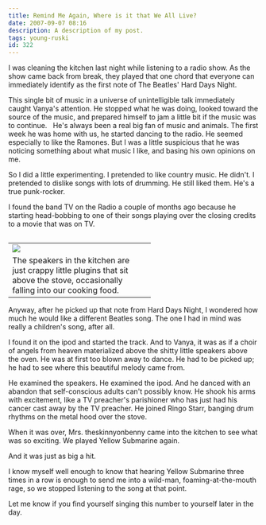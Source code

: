 ```yaml
---
title: Remind Me Again, Where is it that We All Live?
date: 2007-09-07 08:16
description: A description of my post.
tags: young-ruski
id: 322
---
```

I was cleaning the kitchen last night while listening to a radio show.  As the show came back from break, they played that one chord that everyone can immediately identify as the first note of The Beatles' Hard Days Night.

This single bit of music in a universe of unintelligible talk immediately caught Vanya's attention.  He stopped what he was doing, looked toward the source of the music, and prepared himself to jam a little bit if the music was to continue.
<span class="spanEndPreview">&nbsp;</span>
He's always been a real big fan of music and animals.  The first week he was home with us, he started dancing to the radio.  He seemed especially to like the Ramones.  But I was a little suspicious that he was noticing something about what music I like, and basing his own opinions on me.

So I did a little experimenting.  I pretended to like country music.  He didn't.  I pretended to dislike songs with lots of drumming.  He still liked them.  He's a true punk-rocker.

I found the band TV on the Radio a couple of months ago because he starting head-bobbing to one of their songs playing over the closing credits to a movie that was on TV.

<table cellpadding="2" align="left"><tr><td width="250" ><img src="/img/kitchenspeakers.jpg"></td><td width="5" rowspan="2"><spacer type="block" width="5" height="1"></td></tr><tr><td class="caption" width="250">The speakers in the kitchen are just crappy little plugins that sit above the stove, occasionally falling into our cooking food.</td></tr></table>

Anyway, after he picked up that note from Hard Days Night, I wondered how much he would like a different Beatles song.  The one I had in mind was really a children's song, after all.

I found it on the ipod and started the track.  And to Vanya, it was as if a choir of angels from heaven materialized above the shitty little speakers above the oven.  He was at first too blown away to dance.  He had to be picked up; he had to see where this beautiful melody came from.

He examined the speakers.  He examined the ipod.  And he danced with an abandon that self-conscious adults can't possibly know.  He shook his arms with excitement, like a TV preacher's parishioner who has just had his cancer cast away by the TV preacher.  He joined Ringo Starr, banging drum rhythms on the metal hood over the stove.

When it was over, Mrs. theskinnyonbenny came into the kitchen to see what was so exciting.  We played Yellow Submarine again.

And it was just as big a hit.

I know myself well enough to know that hearing Yellow Submarine three times in a row is enough to send me into a wild-man, foaming-at-the-mouth rage, so we stopped listening to the song at that point.

Let me know if you find yourself singing this number to yourself later in the day.